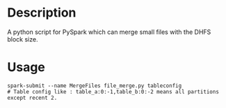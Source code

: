 # Description
A python script for PySpark which can merge small files with the DHFS block size.
# Usage
```shell
spark-submit --name MergeFiles file_merge.py tableconfig
# Table config like : table_a:0:-1,table_b:0:-2 means all partitions except recent 2. 
```